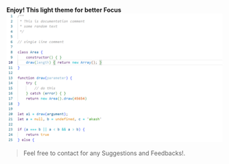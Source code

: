 **Enjoy! This light theme for better Focus**
![alt sample-1](https://github.com/Akash-Trivedi/plain-minimal-theme/blob/main/sample%20images/sample-1.png)

> Feel free to contact for any Suggestions and Feedbacks!.
